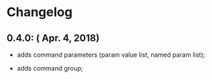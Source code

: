 Changelog
=========

0.4.0: ( Apr. 4, 2018)
----------------------

* adds command parameters (param value list, named param list);

* adds command group;
